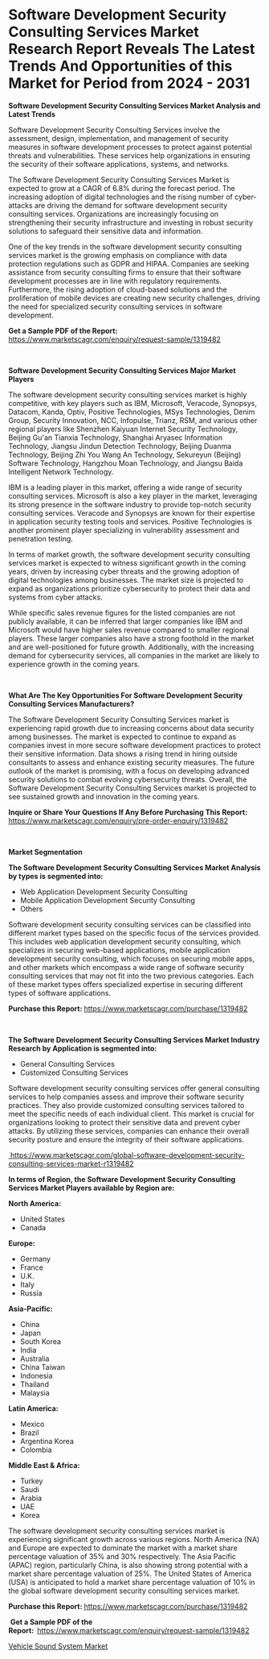 <p><h1>Software Development Security Consulting Services Market Research Report Reveals The Latest Trends And Opportunities of this Market for Period from 2024 - 2031</h1></p><p><strong>Software Development Security Consulting Services Market Analysis and Latest Trends</strong></p>
<p><p>Software Development Security Consulting Services involve the assessment, design, implementation, and management of security measures in software development processes to protect against potential threats and vulnerabilities. These services help organizations in ensuring the security of their software applications, systems, and networks.</p><p>The Software Development Security Consulting Services Market is expected to grow at a CAGR of 6.8% during the forecast period. The increasing adoption of digital technologies and the rising number of cyber-attacks are driving the demand for software development security consulting services. Organizations are increasingly focusing on strengthening their security infrastructure and investing in robust security solutions to safeguard their sensitive data and information.</p><p>One of the key trends in the software development security consulting services market is the growing emphasis on compliance with data protection regulations such as GDPR and HIPAA. Companies are seeking assistance from security consulting firms to ensure that their software development processes are in line with regulatory requirements. Furthermore, the rising adoption of cloud-based solutions and the proliferation of mobile devices are creating new security challenges, driving the need for specialized security consulting services in software development.</p></p>
<p><strong>Get a Sample PDF of the Report:&nbsp;</strong> <a href="https://www.marketscagr.com/enquiry/request-sample/1319482">https://www.marketscagr.com/enquiry/request-sample/1319482</a></p>
<p>&nbsp;</p>
<p><strong>Software Development Security Consulting Services Major Market Players</strong></p>
<p><p>The software development security consulting services market is highly competitive, with key players such as IBM, Microsoft, Veracode, Synopsys, Datacom, Kanda, Optiv, Positive Technologies, MSys Technologies, Denim Group, Security Innovation, NCC, Infopulse, Trianz, RSM, and various other regional players like Shenzhen Kaiyuan Internet Security Technology, Beijing Gu'an Tianxia Technology, Shanghai Aryasec Information Technology, Jiangsu Jindun Detection Technology, Beijing Duanma Technology, Beijing Zhi You Wang An Technology, Sekureyun (Beijing) Software Technology, Hangzhou Moan Technology, and Jiangsu Baida Intelligent Network Technology.</p><p>IBM is a leading player in this market, offering a wide range of security consulting services. Microsoft is also a key player in the market, leveraging its strong presence in the software industry to provide top-notch security consulting services. Veracode and Synopsys are known for their expertise in application security testing tools and services. Positive Technologies is another prominent player specializing in vulnerability assessment and penetration testing.</p><p>In terms of market growth, the software development security consulting services market is expected to witness significant growth in the coming years, driven by increasing cyber threats and the growing adoption of digital technologies among businesses. The market size is projected to expand as organizations prioritize cybersecurity to protect their data and systems from cyber attacks.</p><p>While specific sales revenue figures for the listed companies are not publicly available, it can be inferred that larger companies like IBM and Microsoft would have higher sales revenue compared to smaller regional players. These larger companies also have a strong foothold in the market and are well-positioned for future growth. Additionally, with the increasing demand for cybersecurity services, all companies in the market are likely to experience growth in the coming years.</p></p>
<p>&nbsp;</p>
<p><strong>What Are The Key Opportunities For Software Development Security Consulting Services Manufacturers?</strong></p>
<p><p>The Software Development Security Consulting Services market is experiencing rapid growth due to increasing concerns about data security among businesses. The market is expected to continue to expand as companies invest in more secure software development practices to protect their sensitive information. Data shows a rising trend in hiring outside consultants to assess and enhance existing security measures. The future outlook of the market is promising, with a focus on developing advanced security solutions to combat evolving cybersecurity threats. Overall, the Software Development Security Consulting Services market is projected to see sustained growth and innovation in the coming years.</p></p>
<p><strong>Inquire or Share Your Questions If Any Before Purchasing This Report:</strong> <a href="https://www.marketscagr.com/enquiry/pre-order-enquiry/1319482">https://www.marketscagr.com/enquiry/pre-order-enquiry/1319482</a></p>
<p>&nbsp;</p>
<p><strong>Market Segmentation</strong></p>
<p><strong>The Software Development Security Consulting Services Market Analysis by types is segmented into:</strong></p>
<p><ul><li>Web Application Development Security Consulting</li><li>Mobile Application Development Security Consulting</li><li>Others</li></ul></p>
<p><p>Software development security consulting services can be classified into different market types based on the specific focus of the services provided. This includes web application development security consulting, which specializes in securing web-based applications, mobile application development security consulting, which focuses on securing mobile apps, and other markets which encompass a wide range of software security consulting services that may not fit into the two previous categories. Each of these market types offers specialized expertise in securing different types of software applications.</p></p>
<p><strong>Purchase this Report:&nbsp;</strong><a href="https://www.marketscagr.com/purchase/1319482">https://www.marketscagr.com/purchase/1319482</a></p>
<p>&nbsp;</p>
<p><strong>The Software Development Security Consulting Services Market Industry Research by Application is segmented into:</strong></p>
<p><ul><li>General Consulting Services</li><li>Customized Consulting Services</li></ul></p>
<p><p>Software development security consulting services offer general consulting services to help companies assess and improve their software security practices. They also provide customized consulting services tailored to meet the specific needs of each individual client. This market is crucial for organizations looking to protect their sensitive data and prevent cyber attacks. By utilizing these services, companies can enhance their overall security posture and ensure the integrity of their software applications.</p></p>
<p><a href="https://www.marketscagr.com/global-software-development-security-consulting-services-market-r1319482">&nbsp;https://www.marketscagr.com/global-software-development-security-consulting-services-market-r1319482</a></p>
<p><strong>In terms of Region, the Software Development Security Consulting Services Market Players available by Region are:</strong></p>
<p>
    <p> <strong> North America: </strong>
        <ul>
            <li>United States</li>
            <li>Canada</li>
        </ul>
        </p> 
    <p> <strong> Europe: </strong>
        <ul>
            <li>Germany</li>
            <li>France</li>
            <li>U.K.</li>
            <li>Italy</li>
            <li>Russia</li>
        </ul>
        </p> 
    <p> <strong> Asia-Pacific: </strong>
        <ul>
            <li>China</li>
            <li>Japan</li>
            <li>South Korea</li>
            <li>India</li>
            <li>Australia</li>
            <li>China Taiwan</li>
            <li>Indonesia</li>
            <li>Thailand</li>
            <li>Malaysia</li>
        </ul>
        </p> 
    <p> <strong> Latin America: </strong>
        <ul>
            <li>Mexico</li>
            <li>Brazil</li>
            <li>Argentina Korea</li>
            <li>Colombia</li>
        </ul>
        </p> 
    <p> <strong> Middle East & Africa: </strong>
        <ul>
            <li>Turkey</li>
            <li>Saudi</li>
            <li>Arabia</li>
            <li>UAE</li>
            <li>Korea</li>
        </ul>
    </p>
    </p>
<p><p>The software development security consulting services market is experiencing significant growth across various regions. North America (NA) and Europe are expected to dominate the market with a market share percentage valuation of 35% and 30% respectively. The Asia Pacific (APAC) region, particularly China, is also showing strong potential with a market share percentage valuation of 25%. The United States of America (USA) is anticipated to hold a market share percentage valuation of 10% in the global software development security consulting services market.</p></p>
<p><strong>Purchase this Report: </strong><a href="https://www.marketscagr.com/purchase/1319482">https://www.marketscagr.com/purchase/1319482</a></p>
<p>&nbsp;<strong>Get a Sample PDF of the Report:&nbsp;&nbsp;</strong><a href="https://www.marketscagr.com/enquiry/request-sample/1319482">https://www.marketscagr.com/enquiry/request-sample/1319482</a></p>
<p><strong></strong></p>
<p><p><a href="https://view.publitas.com/reportprime-1/exploring-vehicle-sound-system-market-dynamics-global-trends-and-future-growth-prospects-2024-2031-covered-in-163-pages/">Vehicle Sound System Market</a></p></p>